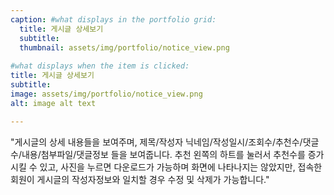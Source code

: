 ```yaml
---
caption: #what displays in the portfolio grid:
  title: 게시글 상세보기
  subtitle: 
  thumbnail: assets/img/portfolio/notice_view.png
  
#what displays when the item is clicked:
title: 게시글 상세보기
subtitle: 
image: assets/img/portfolio/notice_view.png
alt: image alt text

---
```


"게시글의 상세 내용들을 보여주며, 제목/작성자 닉네임/작성일시/조회수/추천수/댓글수/내용/첨부파일/댓글정보 들을 보여줍니다. 추천 왼쪽의 하트를 눌러서 추천수를 증가시킬 수 있고, 사진을 누르면 다운로드가 가능하며 화면에 나타나지는 않았지만, 접속한 회원이 게시글의 작성자정보와 일치할 경우 수정 및 삭제가 가능합니다."
